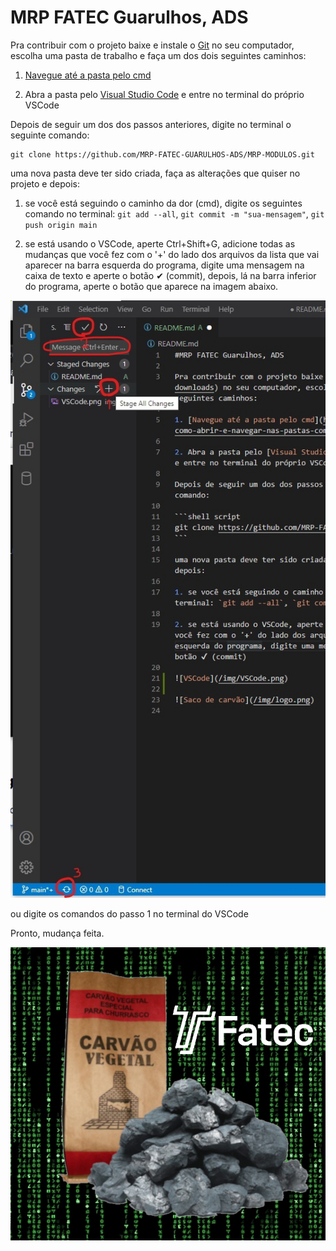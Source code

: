 # MRP FATEC Guarulhos, ADS

Pra contribuir com o projeto baixe e instale o [Git](https://git-scm.com/downloads) no seu computador, escolha uma pasta de trabalho e faça um dos dois seguintes caminhos:

1. [Navegue até a pasta pelo cmd](https://publiquesites.com/como-abrir-e-navegar-nas-pastas-com-prompt-de-comando-do-windows-8)

2. Abra a pasta pelo [Visual Studio Code](https://code.visualstudio.com/Download) e entre no terminal do próprio VSCode

Depois de seguir um dos dos passos anteriores, digite no terminal o seguinte comando:

```shell script
git clone https://github.com/MRP-FATEC-GUARULHOS-ADS/MRP-MODULOS.git
```

uma nova pasta deve ter sido criada, faça as alterações que quiser no projeto e depois:

1. se você está seguindo o caminho da dor (cmd), digite os seguintes comando no terminal: `git add --all`, `git commit -m "sua-mensagem"`, `git push origin main`

2. se está usando o VSCode, aperte Ctrl+Shift+G, adicione todas as mudanças que você fez com o '+' do lado dos arquivos da lista que vai aparecer na barra esquerda do programa, digite uma mensagem na caixa de texto e aperte o botão ✔ (commit), depois, lá na barra inferior do programa, aperte o botão que aparece na imagem abaixo.

![VSCode](/img/VSCode.jpg)

ou digite os comandos do passo 1 no terminal do VSCode

Pronto, mudança feita.

![Saco de carvão](/img/logo.png)
